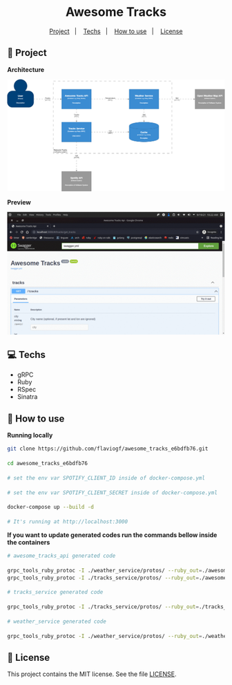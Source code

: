 <h1 align="center">
  Awesome Tracks
</h1>

<p align="center">
  <a href="#rocket-project">Project</a>&nbsp;&nbsp;&nbsp;|&nbsp;&nbsp;&nbsp;
  <a href="#computer-techs">Techs</a>&nbsp;&nbsp;&nbsp;|&nbsp;&nbsp;&nbsp;
  <a href="#thinking-how-to-use">How to use</a>&nbsp;&nbsp;&nbsp;|&nbsp;&nbsp;&nbsp;
  <a href="#memo-license">License</a>
</p>

## :rocket: Project

**Architecture**

<p align="center">
  <img src=".github/c4model.png">
</p>

**Preview**

<p align="center">
  <img src=".github/preview.gif">
</p>

## :computer: Techs

- gRPC
- Ruby
- RSpec
- Sinatra

## :thinking: How to use

**Running locally**

```sh
git clone https://github.com/flaviogf/awesome_tracks_e6bdfb76.git

cd awesome_tracks_e6bdfb76

# set the env var SPOTIFY_CLIENT_ID inside of docker-compose.yml

# set the env var SPOTIFY_CLIENT_SECRET inside of docker-compose.yml

docker-compose up --build -d

# It's running at http://localhost:3000
```

**If you want to update generated codes run the commands bellow inside the containers**

```sh
# awesome_tracks_api generated code

grpc_tools_ruby_protoc -I ./weather_service/protos/ --ruby_out=./awesome_tracks_api/lib/awesome_tracks_api/repositories/ --grpc_out=./awesome_tracks_api/lib/awesome_tracks_api/repositories/ ./weather_service/protos/weather_service.proto
grpc_tools_ruby_protoc -I ./tracks_service/protos/ --ruby_out=./awesome_tracks_api/lib/awesome_tracks_api/repositories/ --grpc_out=./awesome_tracks_api/lib/awesome_tracks_api/repositories/ ./tracks_service/protos/tracks_service.proto

# tracks_service generated code

grpc_tools_ruby_protoc -I ./tracks_service/protos/ --ruby_out=./tracks_service/bin/ --grpc_out=./tracks_service/bin/ ./tracks_service/protos/tracks_service.proto

# weather_service generated code

grpc_tools_ruby_protoc -I ./weather_service/protos/ --ruby_out=./weather_service/bin/ --grpc_out=./weather_service/bin/ ./weather_service/protos/weather_service.proto
```

## :memo: License

This project contains the MIT license. See the file [LICENSE](LICENSE).
